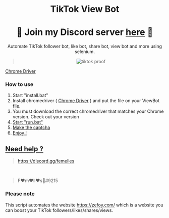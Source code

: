 <br/>
<div align="center">
  
# TikTok View Bot

<h1>
🌟 Join my Discord server <a href="https://discord.gg/femelles">here</a> 🌟
</h1>
Automate TikTok follower bot, like bot, share bot, view bot and more using selenium. 

> ![tiktok proof](https://user-images.githubusercontent.com/116031781/196276700-bad46322-2fdb-488c-9009-aaabf2a27931.PNG)
 
</div>
<a href="https://chromedriver.chromium.org/downloads">Chrome Driver</a>

### How to use

1. Start "install.bat"
2. Install chromedriver ( <a href="https://chromedriver.chromium.org/downloads">Chrome Driver</a> ) and put the file on your ViewBot file.
3. You must download the correct chromedriver that matches your Chrome version. Check out your version <a href="https://www.google.com/chrome/update/">
4. Start "run.bat"
5. Make the captcha 
6. Enjoy !

## Need help ?

> https://discord.gg/femelles
  <br>
  
> F♥m♥ll♥s👑#9215

### Please note

This script automates the website https://zefoy.com/ which is a website you can boost your TikTok followers/likes/shares/views. 
